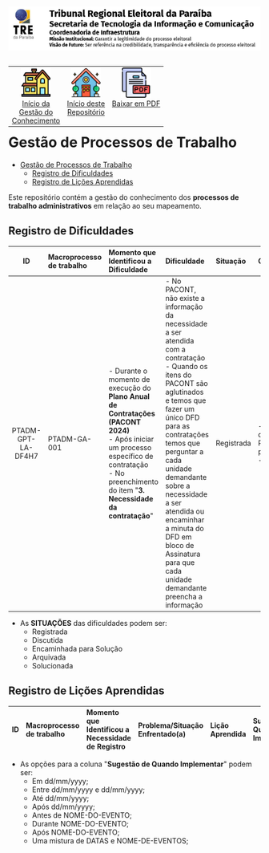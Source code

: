 ![center](./figuras/tre-pb-cabecalo-padrao-stic-coinf-seinf.png)

<table align="right" border="0">
  <tr>
    <td align="center" valign="top">
      <a href="https://github.com/dnlclaudino/gestao-do-conhecimento#readme">
        <img src="https://github.com/dnlclaudino/imagens/blob/master/icones/casa3.png?raw=true" heigh="60" width="60"><br>Início da <br>Gestão do <br>Conhecimento
      </a>
    </td>
    <td align="center" valign="top">
      <a href="https://github.com/dnlclaudino/tre-pb-seinf-proc-trab-adm#readme">
        <img src="https://github.com/dnlclaudino/imagens/blob/master/icones/casa2.png?raw=true" heigh="60" width="60"><br>Início deste <br>Repositório
      </a>
    </td>
    <td align="center" valign="top">
      <a href="">
        <img src="https://github.com/dnlclaudino/imagens/blob/master/icones-aplicativos/pdf/pdf.png?raw=true" heigh="60" width="60"><br>Baixar em PDF
      </a>
    </td>
  </tr>
</table><br><br><br><br><br><br>

# Gestão de Processos de Trabalho

<!-- TOC updateonsave:false -->

- [Gestão de Processos de Trabalho](#gestão-de-processos-de-trabalho)
  - [Registro de Dificuldades](#registro-de-dificuldades)
  - [Registro de Lições Aprendidas](#registro-de-lições-aprendidas)

<!-- /TOC -->


Este repositório contém a gestão do conhecimento dos **processos de trabalho administrativos** em relação ao seu mapeamento.

## Registro de Dificuldades

|ID|Macroprocesso<br>de trabalho|Momento que<br>Identificou a Dificuldade|Dificuldade|Situação|Observação/Anotação|
|:---:|:---|:---|:---|:---|:---|
|PTADM-GPT-LA-DF4H7|PTADM-GA-001|- Durante o momento de execução do **Plano Anual de Contratações (PACONT 2024)**<br>- Após iniciar um processo específico de contratação<br>- No preenchimento do item "**3. Necessidade da contratação**"|- No PACONT, não existe a informação da necessidade a ser atendida com a contratação<br>- Quando os itens do PACONT são aglutinados e temos que fazer um único DFD para as contratações temos que perguntar a cada unidade demandante sobre a necessidade a ser atendida ou encaminhar a minuta do DFD em bloco de Assinatura para que cada unidade demandante preencha a informação|Registrada|- Antes da disponibilização do PACONT Preliminar pela COMAT<br>- Falar com a COMAT|

- As **SITUAÇÕES** das dificuldades podem ser:
  - Registrada
  - Discutida
  - Encaminhada para Solução
  - Arquivada
  - Solucionada

## Registro de Lições Aprendidas

|ID|Macroprocesso<br>de trabalho|Momento que<br>Identificou a Necessidade<br>de Registro|Problema/Situação<br>Enfrentado(a)|Lição Aprendida|Sugestão de<br>Quando Implementar|Observação/Anotação|
|:---:|:---|:---|:---|:---|:---|:---|


- As opções para a coluna "**Sugestão de Quando Implementar**" podem ser:
  - Em dd/mm/yyyy;
  - Entre dd/mm/yyyy e dd/mm/yyyy;
  - Até dd/mm/yyyy;
  - Após dd/mm/yyyy;
  - Antes de NOME-DO-EVENTO;
  - Durante NOME-DO-EVENTO;
  - Após NOME-DO-EVENTO;
  - Uma mistura de DATAS e NOME-DE-EVENTOS;
